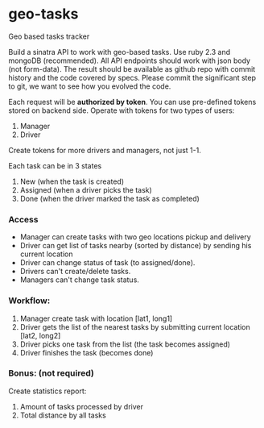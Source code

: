# geo-tasks
Geo based tasks tracker

Build a sinatra API to work with geo-based tasks. Use ruby 2.3 and mongoDB (recommended). All API endpoints should work with json body (not form-data). The result should be available as github repo with commit history and the code covered by specs. Please commit the significant step to git, we want to see how you evolved the code.

Each request will be **authorized by token**. You can use pre-defined tokens stored on backend side. Operate with tokens for two types of users:

1. Manager
1. Driver

Create tokens for more drivers and managers, not just 1-1.

Each task can be in 3 states

1. New (when the task is created)
1. Assigned (when a driver picks the task)
1. Done (when the driver marked the task as completed)

### Access

* Manager can create tasks with two geo locations pickup and delivery
* Driver can get list of tasks nearby (sorted by distance) by sending his current location 
* Driver can change status of task (to assigned/done). 
* Drivers can't create/delete tasks. 
* Managers can't change task status.

### Workflow:

1. Manager create task with location [lat1, long1]
1. Driver gets the list of the nearest tasks by submitting current location [lat2, long2]
1. Driver picks one task from the list (the task becomes assigned)
1. Driver finishes the task (becomes done)

### Bonus: (not required)

Create statistics report:

1. Amount of tasks processed by driver
1. Total distance by all tasks
